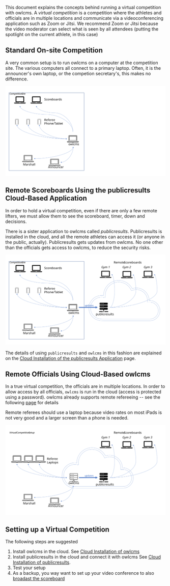 This document explains the concepts behind running a virtual competition with owlcms. A *virtual competition* is a competition where the athletes and officials are in multiple locations and communicate via a videoconferencing application such as Zoom or Jitsi.  We recommend Zoom or Jitsi because the video moderator can select what is seen by all attendees (putting the spotlight on the current athlete, in this case)

## Standard On-site Competition

A very common setup is to run owlcms on a computer at the competition site.  The various computers all connect to a primary laptop.  Often, it is the announcer's own laptop, or the competion secretary's, this makes no difference.

![Slide1](img/PublicResults/CloudExplained/Slide1.SVG)

## Remote Scoreboards Using the publicresults Cloud-Based Application

In order to hold a virtual competition, even if there are only a few remote lifters, we must allow them to see the scoreboard, timer, down and decisions.  

There is a sister application to owlcms called *publicresults*.  Publicresults is installed in the cloud, and all the remote athletes can access it (or anyone in the public, actually).  Publicresults gets updates from owlcms.  No one other than the officials gets access to owlcms, to reduce the security risks.

![Slide2](img/PublicResults/CloudExplained/Slide2.SVG)

The details of using `publicresults` and `owlcms` in this fashion are explained on the [Cloud Installation of the publicresults Application](Remote) page.

## Remote Officials Using Cloud-Based owlcms 

In a true virtual competition, the officials are in multiple locations.  In order to allow access by all officials, `owlcms` is run in the cloud (access is protected using a password).   owlcms already supports remote refereeing -- see the following [page](Refereeing#Mobile-Device-Refereeing) for details 

Remote referees should use a laptop because video rates on most iPads is not very good and a larger screen than a phone is needed.

![Slide5](img/PublicResults/CloudExplained/Slide5.SVG)



## Setting up a Virtual Competition

The following steps are suggested

1. Install owlcms in the cloud.  See [Cloud Installation of owlcms](Cloud)
2. Install publicresults in the cloud and connect it with owlcms  See [Cloud Installation of publicresults](Remote).  
3. Test your setup
4. As a backup, you way want to set up your video conference to also [broadast the scoreboard](Video)
